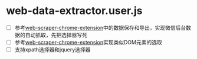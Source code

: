 # web-data-extractor.user.js

- [ ] 参考[web-scraper-chrome-extension](https://github.com/martinsbalodis/web-scraper-chrome-extension)中的数据保存和导出，实现微信后台数据的自动抓取，先把选择器写死
- [ ] 参考[web-scraper-chrome-extension](https://github.com/martinsbalodis/web-scraper-chrome-extension)实现类似DOM元素的选取
- [ ] 支持xpath选择器和jquery选择器
